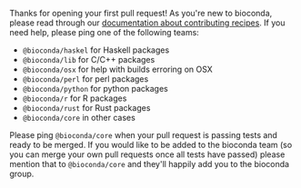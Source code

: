 Thanks for opening your first pull request! As you're new to bioconda, please read through our [documentation about contributing recipes](https://bioconda.github.io/contributing.html). If you need help, please ping one of the following teams:

 - `@bioconda/haskel` for Haskell packages
 - `@bioconda/lib` for C/C++ packages
 - `@bioconda/osx` for help with builds erroring on OSX
 - `@bioconda/perl` for perl packages
 - `@bioconda/python` for python packages
 - `@bioconda/r` for R packages
 - `@bioconda/rust` for Rust packages
 - `@bioconda/core` in other cases

Please ping `@bioconda/core` when your pull request is passing tests and ready to be merged. If you would like to be added to the bioconda team (so you can merge your own pull requests once all tests have passed) please mention that to `@bioconda/core` and they'll happily add you to the bioconda group.
